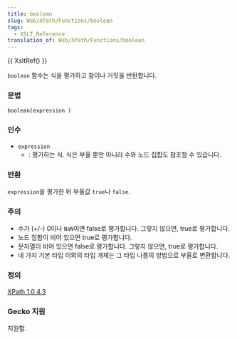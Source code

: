 ```yaml
---
title: boolean
slug: Web/XPath/Functions/boolean
tags:
  - XSLT_Reference
translation_of: Web/XPath/Functions/boolean
---
```

{{ XsltRef() }}

`boolean` 함수는 식을 평가하고 참이나 거짓을 반환합니다.

### 문법

```
boolean(expression )
```

### 인수

- `expression`
  - : 평가하는 식. 식은 부울 뿐만 아니라 수와 노드 집합도 참조할 수 있습니다.

### 반환

`expression`을 평가한 뒤 부울값 `true`나 `false`.

### 주의

- 수가 (+/-) 0이나 `NaN`이면 false로 평가합니다. 그렇지 않으면, true로 평가합니다.
- 노드 집합이 비어 있으면 true로 평가합니다.
- 문자열이 비어 있으면 false로 평가합니다. 그렇지 않으면, true로 평가합니다.
- 네 가지 기본 타입 이외의 타입 개체는 그 타입 나름의 방법으로 부울로 변환합니다.

### 정의

[XPath 1.0 4.3](http://www.w3.org/TR/xpath#function-boolean)

### Gecko 지원

지원함.
